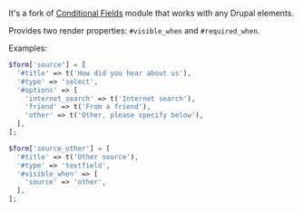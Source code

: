 It's a fork of [Conditional Fields](https://www.drupal.org/project/conditional_fields) module that works with any Drupal elements.

Provides two render properties: `#visible_when` and `#required_when`.

Examples:

```php
$form['source'] = [
  '#title' => t('How did you hear about us'),
  '#type' => 'select',
  '#options' => [
    'internet_search' => t('Internet search'),
    'friend' => t('From a friend'),
    'other' => t('Other, please specify below'),
  ],
];

$form['source_other'] = [
  '#title' => t('Other source'),
  '#type' => 'textfield',
  '#visible_when' => [
    'source' => 'other',
  ],
];
```
